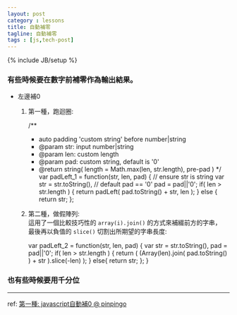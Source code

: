 ```yaml
---
layout: post
category : lessons
title: 自動補零
tagline: 自動補零
tags : [js,tech-post]
---
```

{% include JB/setup %}

### 有些時候要在數字前補零作為輸出結果。

+ 左邊補0

    1. 第一種，跑迴圈:

        /**
         * auto padding 'custom string' before number|string
         * @param  str: input number|string
         * @param  len: custom length
         * @param  pad: custom string, default is '0'
         * @return string( length = Math.max(len, str.length), pre-pad )
         */
        var padLeft_1 = function(str, len, pad) {
            // ensure str is string
            var str = str.toString(),
                // default pad == '0'
                pad = pad||'0';
            if( len > str.length ) {
                return padLeft( pad.toString() + str, len );
            } else {
                return str;
            };

    2. 第二種，做假陣列:  
      這用了一個比較技巧性的 `array(i).join()` 的方式來補綴前方的字串，  
      最後再以負值的 `slice()` 切割出所期望的字串長度:

        var padLeft_2 = function(str, len, pad) {
            var str = str.toString(),
                pad = pad||'0';
            if( len > str.length ) {
                return ( (Array(len).join( pad.toString() ) + str ).slice(-len) );
            } else{
                return str;
            };
        }

### 也有些時候要用千分位

---

ref: [第一種: javascript自動補0 @ pinpingo](http://www.dotblogs.com.tw/pinpingo/archive/2011/07/26/32140.aspx)